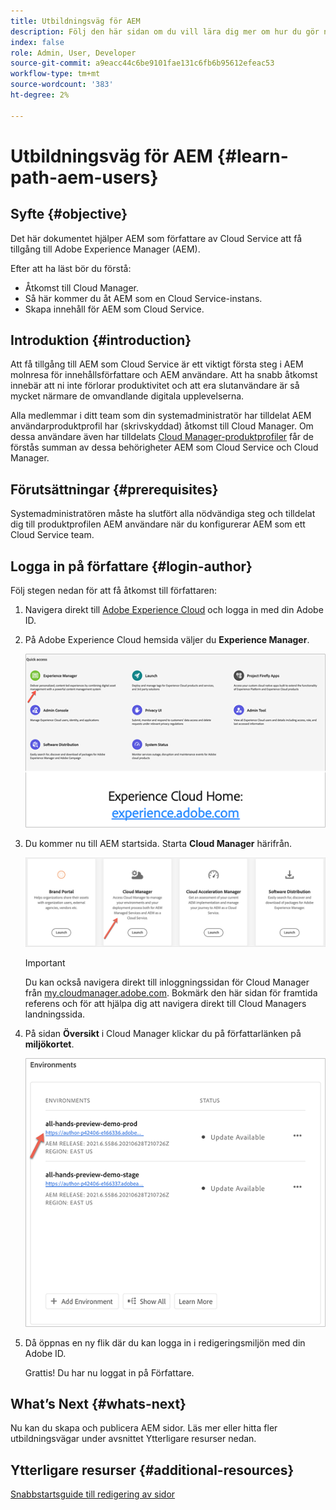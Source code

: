```yaml
---
title: Utbildningsväg för AEM
description: Följ den här sidan om du vill lära dig mer om hur du gör när du har fått åtkomst, om du är en AEM användare
index: false
role: Admin, User, Developer
source-git-commit: a9eacc44c6be9101fae131c6fb6b95612efeac53
workflow-type: tm+mt
source-wordcount: '383'
ht-degree: 2%

---
```


# Utbildningsväg för AEM {#learn-path-aem-users}

## Syfte {#objective}

Det här dokumentet hjälper AEM som författare av Cloud Service att få tillgång till Adobe Experience Manager (AEM).

Efter att ha läst bör du förstå:

* Åtkomst till Cloud Manager.
* Så här kommer du åt AEM som en Cloud Service-instans.
* Skapa innehåll för AEM som Cloud Service.

## Introduktion  {#introduction}

Att få tillgång till AEM som Cloud Service är ett viktigt första steg i AEM molnresa för innehållsförfattare och AEM användare. Att ha snabb åtkomst innebär att ni inte förlorar produktivitet och att era slutanvändare är så mycket närmare de omvandlande digitala upplevelserna.

Alla medlemmar i ditt team som din systemadministratör har tilldelat AEM användarproduktprofil har (skrivskyddad) åtkomst till Cloud Manager. Om dessa användare även har tilldelats [Cloud Manager-produktprofiler](https://experienceleague.adobe.com/docs/experience-manager-cloud-service/onboarding/onboarding-concepts/aem-cs-team-product-profiles.html?lang=en#cloud-manager-product-profiles) får de förstås summan av dessa behörigheter AEM som Cloud Service och Cloud Manager.

## Förutsättningar  {#prerequisites}

Systemadministratören måste ha slutfört alla nödvändiga steg och tilldelat dig till produktprofilen AEM användare när du konfigurerar AEM som ett Cloud Service team.

## Logga in på författare {#login-author}

Följ stegen nedan för att få åtkomst till författaren:

1. Navigera direkt till [Adobe Experience Cloud](https://experience.adobe.com) och logga in med din Adobe ID.

1. På Adobe Experience Cloud hemsida väljer du **Experience Manager**.

   ![](/help/journey-onboarding/assets/setup-resources2.png)

1. Du kommer nu till AEM startsida. Starta **Cloud Manager** härifrån.

   ![](/help/journey-onboarding/assets/setup-resources3.png)

   >[!IMPORTANT]
   >Du kan också navigera direkt till inloggningssidan för Cloud Manager från [my.cloudmanager.adobe.com](https://my.cloudmanager.adobe.com/). Bokmärk den här sidan för framtida referens och för att hjälpa dig att navigera direkt till Cloud Managers landningssida.

1. På sidan **Översikt** i Cloud Manager klickar du på författarlänken på **miljökortet**.

   ![](/help/journey-onboarding/assets/author-environ.png)

1. Då öppnas en ny flik där du kan logga in i redigeringsmiljön med din Adobe ID.

   Grattis! Du har nu loggat in på Författare.

## What’s Next {#whats-next}

Nu kan du skapa och publicera AEM sidor. Läs mer eller hitta fler utbildningsvägar under avsnittet Ytterligare resurser nedan.

## Ytterligare resurser {#additional-resources}

[Snabbstartsguide till redigering av sidor](https://experienceleague.adobe.com/docs/experience-manager-cloud-service/sites/authoring/getting-started/quick-start.html?lang=en)